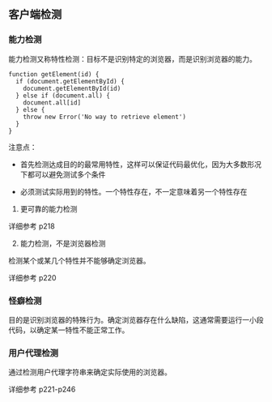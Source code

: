 ## 客户端检测

### 能力检测

能力检测又称特性检测：目标不是识别特定的浏览器，而是识别浏览器的能力。

```
function getElement(id) {
  if (document.getElementById) {
    document.getElementById(id)
  } else if (document.all) {
    document.all[id]
  } else {
    throw new Error('No way to retrieve element')
  }
}
```

注意点：

+ 首先检测达成目的的最常用特性，这样可以保证代码最优化，因为大多数形况下都可以避免测试多个条件

+ 必须测试实际用到的特性。一个特性存在，不一定意味着另一个特性存在

1. 更可靠的能力检测

详细参考 p218

2. 能力检测，不是浏览器检测

检测某个或某几个特性并不能够确定浏览器。

详细参考 p220

### 怪癖检测

目的是识别浏览器的特殊行为。确定浏览器存在什么缺陷，这通常需要运行一小段代码，以确定某一特性不能正常工作。

### 用户代理检测

通过检测用户代理字符串来确定实际使用的浏览器。

详细参考 p221-p246